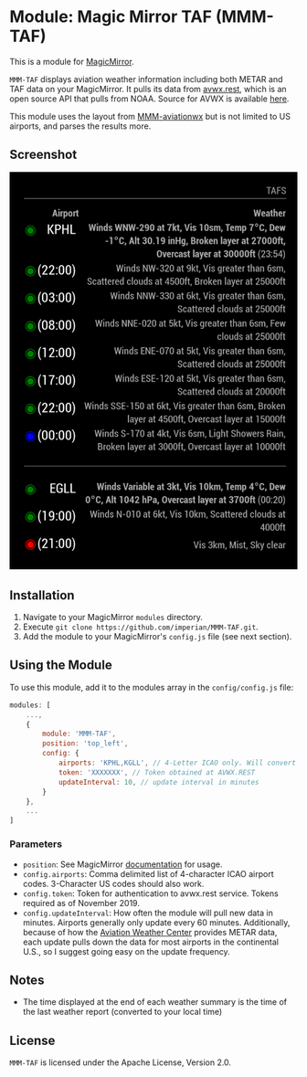 # Module: Magic Mirror TAF (MMM-TAF)

This is a module for <a href="https://github.com/MichMich/MagicMirror">MagicMirror</a>.

`MMM-TAF` displays aviation weather information including both METAR and TAF data on your MagicMirror. It pulls its data from [avwx.rest](https://avwx.rest), 
which is an open source API that pulls from NOAA. Source for AVWX is available [here](https://github.com/flyinactor91/AVWX-API).

This module uses the layout from [MMM-aviationwx](https://github.com/stuloh/MMM-aviationwx) but is not limited to US airports, and parses the results more.

## Screenshot

![screenshow](preview.png)

## Installation

1. Navigate to your MagicMirror `modules` directory.
2. Execute `git clone https://github.com/imperian/MMM-TAF.git`.
3. Add the module to your MagicMirror's `config.js` file (see next section).

## Using the Module

To use this module, add it to the modules array in the `config/config.js` file:

```javascript
modules: [
    ...,
	{
        module: 'MMM-TAF',
        position: 'top_left',
        config: {
            airports: 'KPHL,KGLL', // 4-Letter ICAO only. Will convert 3 letter IATA for US only
            token: 'XXXXXXX', // Token obtained at AVWX.REST
            updateInterval: 10, // update interval in minutes
		}
	},
	...
]
```
### Parameters

* `position`: See MagicMirror <a href="https://github.com/MichMich/MagicMirror#modules">documentation</a> for usage.
* `config.airports`: Comma delimited list of 4-character ICAO airport codes. 3-Character US codes should also work.
* `config.token`: Token for authentication to avwx.rest service. Tokens required as of November 2019.
* `config.updateInterval`: How often the module will pull new data in minutes. Airports generally only update every 60 minutes. Additionally, because of how the <a href="https://aviationweather.gov">Aviation Weather Center</a> provides METAR data, each update pulls down the data for most airports in the continental U.S., so I suggest going easy on the update frequency.

## Notes

* The time displayed at the end of each weather summary is the time of the last weather report (converted to your local time)
## License

`MMM-TAF` is licensed under the Apache License, Version 2.0.
